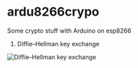 # ardu8266crypo

Some crypto stuff with Arduino on esp8266

1. Diffie–Hellman key exchange

![Diffie–Hellman key exchange](https://upload.wikimedia.org/wikipedia/commons/thumb/1/13/Diffie-Hellman-Schl%C3%BCsselaustausch.svg/400px-Diffie-Hellman-Schl%C3%BCsselaustausch.svg.png)
